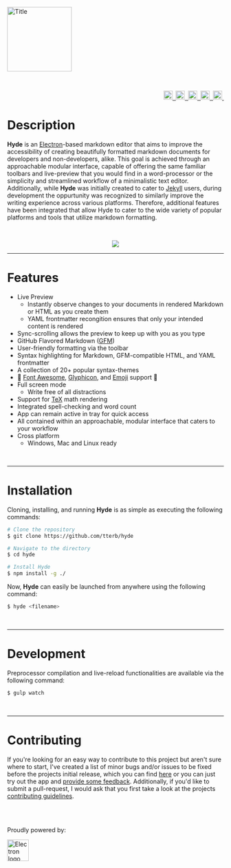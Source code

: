 <p align="left">
  <img alt="Title" height="150" src="https://user-images.githubusercontent.com/16360374/31757195-ba3c3b24-b45c-11e7-8d74-4aef9849c473.png"/>
</p>
<br>
<p align="right">
  <a href="https://travis-ci.org/tterb/Hyde">
    <img alt="Build Status" height="21" src="https://travis-ci.org/tterb/Hyde.svg?branch=master"/>&nbsp;
  </a>
  <a href="https://codeclimate.com/github/JonSn0w/Hyde">
    <img alt="Code Climate" height="21" src="https://codeclimate.com/github/JonSn0w/Hyde/badges/gpa.svg"/>&nbsp;
  </a>
  <a href="https://david-dm.org/tterb/Hyde">
    <img alt="Dependency Status" height="21" src="https://david-dm.org/tterb/Hyde.svg"/>&nbsp;
  </a>
  <a href="https://badge.fury.io/gh/tterb%2FHyde">
    <img alt="Version" height="21" src="https://badge.fury.io/gh/tterb%2FHyde.svg"/>&nbsp;
  </a>
  <a href="https://www.gnu.org/licenses/">
  <img alt="License" height="21" src="https://img.shields.io/badge/License-GPL%20v3-blue.svg"/>&nbsp;
  </a>
  <!-- <a href="https://electron.atom.io/">
    <img src="https://img.shields.io/badge/powered_by-Electron-blue.svg" height="21" title="Electron"/>&nbsp;
  </a> -->
</p>

# Description


**Hyde** is an [Electron](http://electron.atom.io)-based markdown editor that aims to improve the accessibility of creating beautifully formatted markdown documents for developers and non-developers, alike.
This goal is achieved through an approachable modular interface, capable of offering the same familiar toolbars and live-preview that you would find in a word-processor or the simplicity and streamlined workflow of a minimalistic text editor.
Additionally, while **Hyde** was initially created to cater to [Jekyll](https://jekyllrb.com) users, during development the oppurtunity was recognized to similarly improve the writing experience across various platforms. Therefore, additional features have been integrated that allow Hyde to cater to the wide variety of popular platforms and tools that utilize markdown formatting.

<br>

<p align="center">
  <img src="https://user-images.githubusercontent.com/16360374/31935237-2bd9f582-b863-11e7-8db8-08e078bf61fd.png"/>
</p>

-------------------------

# Features

* Live Preview
  - Instantly observe changes to your documents in rendered Markdown or HTML as you create them
  - YAML frontmatter recongition ensures that only your intended content is rendered
* Sync-scrolling allows the preview to keep up with you as you type
* GitHub Flavored Markdown ([GFM](https://github.github.com/gfm/))
* User-friendly formatting via the toolbar
* Syntax highlighting for Markdown, GFM-compatible HTML, and YAML frontmatter
* A collection of 20+ popular syntax-themes
* :tada: [Font Awesome](http://fontawesome.io), [Glyphicon](http://glyphicons.com/), and [Emoji](https://www.webpagefx.com/tools/emoji-cheat-sheet/) support :tada:
* Full screen mode
  - Write free of all distractions
* Support for [TeX](https://www.latex-project.org/) math rendering
* Integrated spell-checking and word count
* App can remain active in tray for quick access
* All contained within an approachable, modular interface that caters to your workflow
* Cross platform
  - Windows, Mac and Linux ready

<br>

-------------------

# Installation

Cloning, installing, and running **Hyde** is as simple as executing the following commands:

```sh
# Clone the repository
$ git clone https://github.com/tterb/hyde

# Navigate to the directory
$ cd hyde

# Install Hyde
$ npm install -g ./
```

Now, **Hyde** can easily be launched from anywhere using the following command:

```sh
$ hyde <filename>
```
<br>

-------------------

# Development

Preprocessor compilation and live-reload functionalities are available via the following command:

```sh
$ gulp watch
```

<br>

-------------------

# Contributing

If you're looking for an easy way to contribute to this project but aren't sure where to start, I've created a list of minor bugs and/or issues to be fixed before the projects initial release, which you can find [here](../../issues?utf8=%E2%9C%93&q=is%3Aissue%20is%3Aopen%20is%3Ahelpwanted) or you can just try out the app and [provide some feedback](../../issues/new).
Additionally, if you'd like to submit a pull-request, I would ask that you first take a look at the projects [contributing guidelines](/docs/CONTRIBUTING.md).

<br><br>

Proudly powered by:

[<img alt="Electron logo" height="50" src="http://electron.atom.io/images/electron-logo.svg">](http://electron.atom.io/)
